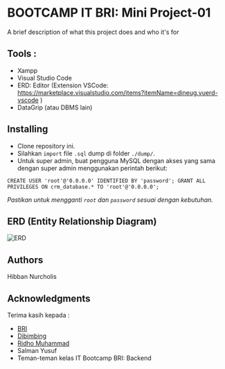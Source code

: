 
# BOOTCAMP IT BRI: Mini Project-01

A brief description of what this project does and who it's for

## Tools :
- Xampp
- Visual Studio Code
- ERD: Editor (Extension VSCode: https://marketplace.visualstudio.com/items?itemName=dineug.vuerd-vscode )
- DataGrip (atau DBMS lain)

## Installing
- Clone repository ini.
- Silahkan `import` file `.sql` dump di folder `./dump/`.
- Untuk super admin, buat pengguna MySQL dengan akses yang sama dengan super admin menggunakan perintah berikut:

`CREATE USER 'root'@'0.0.0.0' IDENTIFIED BY 'password';
GRANT ALL PRIVILEGES ON crm_database.* TO 'root'@'0.0.0.0';`

*Pastikan untuk mengganti `root` dan `password` sesuai dengan kebutuhan.*

## ERD (Entity Relationship Diagram)

![ERD](https://github.com/hibbannn/bootcamp-it-bri-mini-project-1/tree/main/erd/erd.png)

## Authors
Hibban Nurcholis


## Acknowledgments
Terima kasih kepada :
- [BRI](https://bri.co.id/)
- [Dibimbing](dibimbing.id)
- [Ridho Muhammad](https://github.com/Lacutee)
- Salman Yusuf 
- Teman-teman kelas IT Bootcamp BRI: Backend 